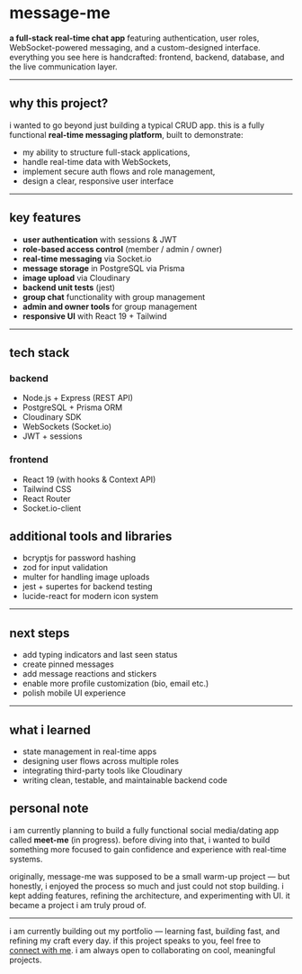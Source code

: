 # message-me

**a full-stack real-time chat app** featuring authentication, user roles, WebSocket-powered messaging, and a custom-designed interface. everything you see here is handcrafted: frontend, backend, database, and the live communication layer.

---

## why this project?

i wanted to go beyond just building a typical CRUD app. this is a fully functional **real-time messaging platform**, built to demonstrate:

- my ability to structure full-stack applications,
- handle real-time data with WebSockets,
- implement secure auth flows and role management,
- design a clear, responsive user interface

---

## key features

- **user authentication** with sessions & JWT
- **role-based access control** (member / admin / owner)
- **real-time messaging** via Socket.io
- **message storage** in PostgreSQL via Prisma
- **image upload** via Cloudinary
- **backend unit tests** (jest)
- **group chat** functionality with group management
- **admin and owner tools** for group management
- **responsive UI** with React 19 + Tailwind

---

## tech stack

### backend

- Node.js + Express (REST API)
- PostgreSQL + Prisma ORM
- Cloudinary SDK
- WebSockets (Socket.io)
- JWT + sessions

### frontend

- React 19 (with hooks & Context API)
- Tailwind CSS
- React Router
- Socket.io-client

## additional tools and libraries

- bcryptjs for password hashing
- zod for input validation
- multer for handling image uploads
- jest + supertes for backend testing
- lucide-react for modern icon system

---

## next steps

- add typing indicators and last seen status
- create pinned messages
- add message reactions and stickers
- enable more profile customization (bio, email etc.)
- polish mobile UI experience

---

## what i learned

- state management in real-time apps
- designing user flows across multiple roles
- integrating third-party tools like Cloudinary
- writing clean, testable, and maintainable backend code

## personal note

i am currently planning to build a fully functional social media/dating app called **meet-me** (in progress). before diving into that, i wanted to build something more focused to gain confidence and experience with real-time systems.

originally, message-me was supposed to be a small warm-up project — but honestly, i enjoyed the process so much and just could not stop building. i kept adding features, refining the architecture, and experimenting with UI. it became a project i am truly proud of.

---

i am currently building out my portfolio — learning fast, building fast, and refining my craft every day. if this project speaks to you, feel free to [connect with me](https://github.com/ssendns). i am always open to collaborating on cool, meaningful projects.
